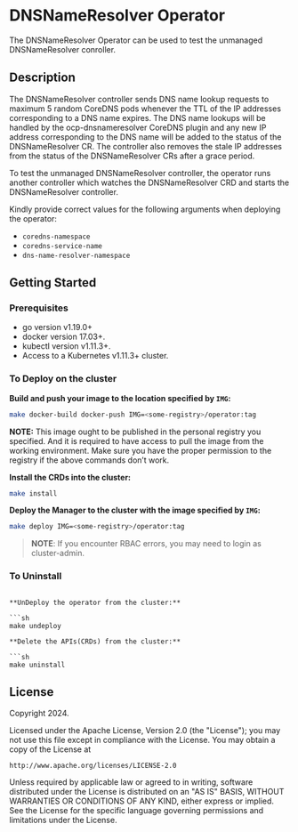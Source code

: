 # DNSNameResolver Operator
The DNSNameResolver Operator can be used to test the unmanaged DNSNameResolver conroller.

## Description
The DNSNameResolver controller sends DNS name lookup requests to maximum 5 random CoreDNS
pods whenever the TTL of the IP addresses corresponding to a DNS name expires. The DNS name
lookups will be handled by the ocp-dnsnameresolver CoreDNS plugin and any new IP address
corresponding to the DNS name will be added to the status of the DNSNameResolver CR. The
controller also removes the stale IP addresses from the status of the DNSNameResolver CRs
after a grace period.

To test the unmanaged DNSNameResolver controller, the operator runs another controller which
watches the DNSNameResolver CRD and starts the DNSNameResolver controller.

Kindly provide correct values for the following arguments when deploying the operator:
- `coredns-namespace`
- `coredns-service-name`
- `dns-name-resolver-namespace`

## Getting Started

### Prerequisites
- go version v1.19.0+
- docker version 17.03+.
- kubectl version v1.11.3+.
- Access to a Kubernetes v1.11.3+ cluster.

### To Deploy on the cluster
**Build and push your image to the location specified by `IMG`:**

```sh
make docker-build docker-push IMG=<some-registry>/operator:tag
```

**NOTE:** This image ought to be published in the personal registry you specified. 
And it is required to have access to pull the image from the working environment. 
Make sure you have the proper permission to the registry if the above commands don’t work.

**Install the CRDs into the cluster:**

```sh
make install
```

**Deploy the Manager to the cluster with the image specified by `IMG`:**

```sh
make deploy IMG=<some-registry>/operator:tag
```

> **NOTE**: If you encounter RBAC errors, you may need to login as cluster-admin.

### To Uninstall
```

**UnDeploy the operator from the cluster:**

```sh
make undeploy

**Delete the APIs(CRDs) from the cluster:**

```sh
make uninstall
```

## License

Copyright 2024.

Licensed under the Apache License, Version 2.0 (the "License");
you may not use this file except in compliance with the License.
You may obtain a copy of the License at

    http://www.apache.org/licenses/LICENSE-2.0

Unless required by applicable law or agreed to in writing, software
distributed under the License is distributed on an "AS IS" BASIS,
WITHOUT WARRANTIES OR CONDITIONS OF ANY KIND, either express or implied.
See the License for the specific language governing permissions and
limitations under the License.


